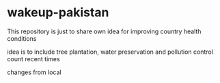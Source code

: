 # wakeup-pakistan
This repository is just to share own idea for improving country health conditions

idea is to include tree plantation, water preservation and pollution control count recent times


changes from local
